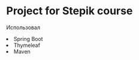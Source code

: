 <h1>Project for Stepik course</h1>
<p>Использовал</p>
<ui>
  <li>Spring Boot
  <li>Thymeleaf
  <li>Maven
<ui>
